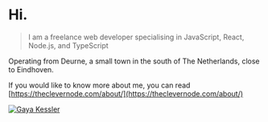 # Hi.

> I am a freelance web developer specialising in JavaScript, React, Node.js, and TypeScript

Operating from Deurne, a small town in the south of The Netherlands, close to Eindhoven.

If you would like to know more about me, you can read [https://theclevernode.com/about/](https://theclevernode.com/about/)

[![Gaya Kessler](https://theclevernode.com/about/gaya-de-rips-stippelberg.jpg)](https://theclevernode.com/about/)
